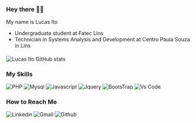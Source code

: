 ### Hey there 👋👋
My name is Lucas Ito
- Undergraduate student at Fatec Lins 
- Technician in Systems Analysis and Development at Centro Paula Souza in Lins
####
![Lucas Ito GitHub stats](https://github-readme-stats.vercel.app/api?username=lucasito028&hide=contribs,prs)
####
<!--
![Lucas Ito GitHub stats](https://github-readme-stats.vercel.app/api/top-langs/?username=lucasito028&theme=blue-green)
-->
### My Skills

![PHP](https://img.shields.io/badge/PHP-777BB4?style=for-the-badge&logo=php&logoColor=white)
![Mysql](https://img.shields.io/badge/MySQL-00000F?style=for-the-badge&logo=mysql&logoColor=white)
![Javascript](https://img.shields.io/badge/JavaScript-F7DF1E?style=for-the-badge&logo=javascript&logoColor=black)
![Jquery](https://img.shields.io/badge/jQuery-0769AD?style=for-the-badge&logo=jquery&logoColor=white)
![BootsTrap](https://img.shields.io/badge/Bootstrap-563D7C?style=for-the-badge&logo=bootstrap&logoColor=white)
![Vs Code](https://img.shields.io/badge/Visual_Studio_Code-0078D4?style=for-the-badge&logo=visual%20studio%20code&logoColor=white)

### How to Reach Me
![Linkedin](https://img.shields.io/badge/LinkedIn-0077B5?style=for-the-badge&logo=linkedin&logoColor=white)
![Gmail](https://img.shields.io/badge/Gmail-D14836?style=for-the-badge&logo=gmail&logoColor=white)
![Github](https://img.shields.io/badge/GitHub-100000?style=for-the-badge&logo=github&logoColor=white)
